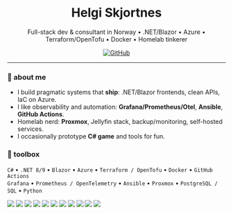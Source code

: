 <!-- Profile README for github.com/Hrolgar  -->
<h1 align="center">Helgi Skjortnes</h1>
<p align="center">
  Full-stack dev & consultant in Norway • .NET/Blazor • Azure • Terraform/OpenTofu • Docker • Homelab tinkerer
</p>

<p align="center">
  <a href="https://github.com/hrolgar"><img alt="GitHub" src="https://img.shields.io/badge/GitHub-@hrolgar-0ea5e9?style=flat&logo=github"></a>
</p>

---

### 👋 about me
- I build pragmatic systems that **ship**: .NET/Blazor frontends, clean APIs, IaC on Azure.
- I like observability and automation: **Grafana/Prometheus/Otel**, **Ansible**, **GitHub Actions**.
- Homelab nerd: **Proxmox**, Jellyfin stack, backup/monitoring, self-hosted services.
- I occasionally prototype **C# game** and tools for fun.

### 🧰 toolbox
`C#` • `.NET 8/9` • `Blazor` • `Azure` • `Terraform / OpenTofu` • `Docker` • `GitHub Actions`  
`Grafana` • `Prometheus / OpenTelemetry` • `Ansible` • `Proxmox` • `PostgreSQL / SQL` • `Python`

<p>
  <img src="https://img.shields.io/badge/.NET-512BD4?logo=dotnet&logoColor=white" />
  <img src="https://img.shields.io/badge/Blazor-5C2D91?logo=blazor&logoColor=white" />
  <img src="https://img.shields.io/badge/Azure-0078D4?logo=microsoftazure&logoColor=white" />
  <img src="https://img.shields.io/badge/Terraform-844FBA?logo=terraform&logoColor=white" />
  <img src="https://img.shields.io/badge/Docker-2496ED?logo=docker&logoColor=white" />
  <img src="https://img.shields.io/badge/GitHub%20Actions-2088FF?logo=githubactions&logoColor=white" />
  <img src="https://img.shields.io/badge/Grafana-F46800?logo=grafana&logoColor=white" />
  <img src="https://img.shields.io/badge/Prometheus-E6522C?logo=prometheus&logoColor=white" />
  <img src="https://img.shields.io/badge/OpenTelemetry-000000?logo=opentelemetry&logoColor=white" />
  <img src="https://img.shields.io/badge/Ansible-EE0000?logo=ansible&logoColor=white" />
  <img src="https://img.shields.io/badge/Proxmox-E57000?logo=proxmox&logoColor=white" />
</p>

